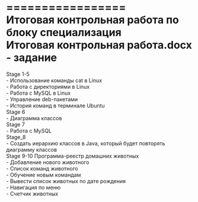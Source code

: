 =================  
Итоговая контрольная работа по блоку специализация  
Итоговая контрольная работа.docx    -   задание  
=================  
Stage 1-5  
    - Использование команды cat в Linux  
    - Работа с директориями в Linux  
    - Работа с MySQL в Linux  
    - Управление deb-пакетами  
    - История команд в терминале Ubuntu  
Stage 6  
    - Диаграмма классов  
Stage 7  
    - Работа с MySQL  
Stage_8  
    - Создать иерархию классов в Java, который будет повторять диаграмму классов  
Stage 9-10  Программа-реестр домашних животных  
        - Добавление нового животного  
        - Список команд животного  
        - Обучение новым командам  
        - Вывести список животных по дате рождения  
        - Навигация по меню  
        - Счетчик животных  
